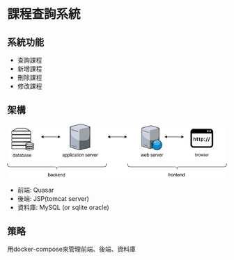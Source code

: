 # 課程查詢系統

## 系統功能
- 查詢課程
- 新增課程
- 刪除課程
- 修改課程

## 架構
![網路圖片](./Imgs/example.png)

- 前端: Quasar
- 後端: JSP(tomcat server)
- 資料庫: MySQL (or sqlite oracle)

## 策略
用docker-compose來管理前端、後端、資料庫